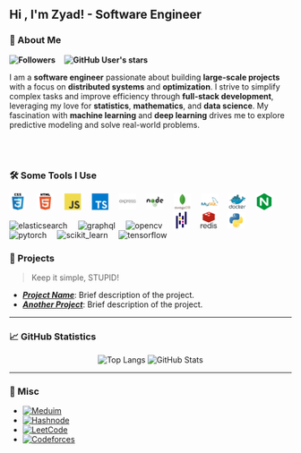 ## Hi , I'm Zyad! - Software Engineer

### 🌟 About Me 

<div align="left">

  **![Followers](https://img.shields.io/github/followers/ZyadAmr-dev?label=Followers&style=social)**
  &nbsp;&nbsp;
  **![GitHub User's stars](https://img.shields.io/github/stars/ZyadAmr-dev?affiliations=OWNER&style=social)**

</div>


I am a **software engineer** passionate about building **large-scale projects** with a focus on **distributed systems** and **optimization**. I strive to simplify complex tasks and improve efficiency through **full-stack development**, leveraging my love for **statistics**, **mathematics**, and **data science**. My fascination with **machine learning** and **deep learning** drives me to explore predictive modeling and solve real-world problems.

<br>
<br> 

### 🛠️ Some Tools I Use

<p align="left">
  <!-- Frontend -->
  <a href="https://www.w3schools.com/css/" target="_blank" rel="noreferrer" style="text-decoration: none;">
    <img src="https://raw.githubusercontent.com/devicons/devicon/master/icons/css3/css3-original-wordmark.svg" alt="css3" width="30" height="30" style="margin-right: 15px;"/>
  </a>
  <a href="https://www.w3.org/html/" target="_blank" rel="noreferrer" style="text-decoration: none;">
    <img src="https://raw.githubusercontent.com/devicons/devicon/master/icons/html5/html5-original-wordmark.svg" alt="html5" width="30" height="30" style="margin-right: 15px;"/>
  </a>
  <a href="https://developer.mozilla.org/en-US/docs/Web/JavaScript" target="_blank" rel="noreferrer" style="text-decoration: none;">
    <img src="https://raw.githubusercontent.com/devicons/devicon/master/icons/javascript/javascript-original.svg" alt="javascript" width="30" height="30" style="margin-right: 15px;"/>
  </a>
  <a href="https://www.typescriptlang.org/" target="_blank" rel="noreferrer" style="text-decoration: none;">
    <img src="https://raw.githubusercontent.com/devicons/devicon/master/icons/typescript/typescript-original.svg" alt="typescript" width="30" height="30" style="margin-right: 15px;"/>
  </a>

  <!-- Backend -->
  <a href="https://expressjs.com" target="_blank" rel="noreferrer" style="text-decoration: none;">
    <img src="https://raw.githubusercontent.com/devicons/devicon/master/icons/express/express-original-wordmark.svg" alt="express" width="30" height="30" style="margin-right: 15px;"/>
  </a>
  <a href="https://nodejs.org" target="_blank" rel="noreferrer" style="text-decoration: none;">
    <img src="https://raw.githubusercontent.com/devicons/devicon/master/icons/nodejs/nodejs-original-wordmark.svg" alt="nodejs" width="30" height="30" style="margin-right: 15px;"/>
  </a>
  <a href="https://www.mongodb.com/" target="_blank" rel="noreferrer" style="text-decoration: none;">
    <img src="https://raw.githubusercontent.com/devicons/devicon/master/icons/mongodb/mongodb-original-wordmark.svg" alt="mongodb" width="30" height="30" style="margin-right: 15px;"/>
  </a>
  <a href="https://www.mysql.com/" target="_blank" rel="noreferrer" style="text-decoration: none;">
    <img src="https://raw.githubusercontent.com/devicons/devicon/master/icons/mysql/mysql-original-wordmark.svg" alt="mysql" width="30" height="30" style="margin-right: 15px;"/>
  </a>
  <a href="https://www.docker.com/" target="_blank" rel="noreferrer" style="text-decoration: none;">
    <img src="https://raw.githubusercontent.com/devicons/devicon/master/icons/docker/docker-original-wordmark.svg" alt="docker" width="30" height="30" style="margin-right: 15px;"/>
  </a>
  <a href="https://www.nginx.com" target="_blank" rel="noreferrer" style="text-decoration: none;">
    <img src="https://raw.githubusercontent.com/devicons/devicon/master/icons/nginx/nginx-original.svg" alt="nginx" width="30" height="30" style="margin-right: 15px;"/>
  </a>

  <!-- Machine Learning -->
  <a href="https://www.elastic.co" target="_blank" rel="noreferrer" style="text-decoration: none;">
    <img src="https://www.vectorlogo.zone/logos/elastic/elastic-icon.svg" alt="elasticsearch" width="30" height="30" style="margin-right: 15px;"/>
  </a>
  <a href="https://graphql.org" target="_blank" rel="noreferrer" style="text-decoration: none;">
    <img src="https://www.vectorlogo.zone/logos/graphql/graphql-icon.svg" alt="graphql" width="30" height="30" style="margin-right: 15px;"/>
  </a>
  <a href="https://opencv.org/" target="_blank" rel="noreferrer" style="text-decoration: none;">
    <img src="https://www.vectorlogo.zone/logos/opencv/opencv-icon.svg" alt="opencv" width="30" height="30" style="margin-right: 15px;"/>
  </a>
  <a href="https://pandas.pydata.org/" target="_blank" rel="noreferrer" style="text-decoration: none;">
    <img src="https://raw.githubusercontent.com/devicons/devicon/2ae2a900d2f041da66e950e4d48052658d850630/icons/pandas/pandas-original.svg" alt="pandas" width="30" height="30" style="margin-right: 15px;"/>
  </a>
  <a href="https://redis.io" target="_blank" rel="noreferrer" style="text-decoration: none;">
    <img src="https://raw.githubusercontent.com/devicons/devicon/master/icons/redis/redis-original-wordmark.svg" alt="redis" width="30" height="30" style="margin-right: 15px;"/>
  </a>

  <!-- Deep Learning -->
  <a href="https://www.python.org" target="_blank" rel="noreferrer" style="text-decoration: none;">
    <img src="https://raw.githubusercontent.com/devicons/devicon/master/icons/python/python-original.svg" alt="python" width="30" height="30" style="margin-right: 15px;"/>
  </a>
  <a href="https://pytorch.org/" target="_blank" rel="noreferrer" style="text-decoration: none;">
    <img src="https://www.vectorlogo.zone/logos/pytorch/pytorch-icon.svg" alt="pytorch" width="30" height="30" style="margin-right: 15px;"/>
  </a>
  <a href="https://scikit-learn.org/" target="_blank" rel="noreferrer" style="text-decoration: none;">
    <img src="https://upload.wikimedia.org/wikipedia/commons/0/05/Scikit_learn_logo_small.svg" alt="scikit_learn" width="30" height="30" style="margin-right: 15px;"/>
  </a>
  <a href="https://www.tensorflow.org" target="_blank" rel="noreferrer" style="text-decoration: none;">
    <img src="https://www.vectorlogo.zone/logos/tensorflow/tensorflow-icon.svg" alt="tensorflow" width="30" height="30" style="margin-right: 15px;"/>
  </a>
</p>

### 🎇 Projects

> Keep it simple, STUPID!

- [***Project Name***](https://github.com/yourusername/project-name): Brief description of the project.
- [***Another Project***](https://github.com/yourusername/another-project): Brief description of the project.

---

### 📈 GitHub Statistics

<div align="center">

![Top Langs](https://github-readme-stats.vercel.app/api/top-langs/?username=ZyadAmr-dev&layout=compact&theme=transparent)
![GitHub Stats](https://github-readme-stats.vercel.app/api?username=ZyadAmr-dev&show_icons=true&theme=transparent)

</div>

---

### 🔗 Misc

- [![Meduim](https://img.shields.io/badge/Medium-12100E?style=for-the-badge&logo=medium&logoColor=white)](https://medium.com/@zyadamr.)
- [![Hashnode](https://img.shields.io/badge/-Hashnode-2962FF?style=for-the-badge&logo=hashnode&logoColor=white)](https://hashnode.com/@ZyadAmrdev)  
- [![LeetCode](https://img.shields.io/badge/-LeetCode-000000?style=for-the-badge&logo=leetcode&logoColor=#d16c06)](https://leetcode.com/u/ZyadAmr-dev/)  
- [![Codeforces](https://img.shields.io/badge/-Codeforces-445f9d?style=for-the-badge&logo=codeforces&logoColor=white)](https://codeforces.com/profile/Ziiad309)
